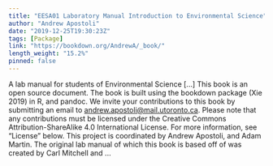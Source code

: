 ```yaml
---
title: "EESA01 Laboratory Manual Introduction to Environmental Science"
author: "Andrew Apostoli"
date: "2019-12-25T19:30:23Z"
tags: [Package]
link: "https://bookdown.org/AndrewA/_book/"
length_weight: "15.2%"
pinned: false
---
```


A lab manual for students of Environmental Science [...] This book is an open source document. The book is built using the bookdown package (Xie 2019) in R, and pandoc. We invite your contributions to this book by submitting an email to andrew.apostoli@mail.utoronto.ca. Please note that any contributions must be licensed under the Creative Commons Attribution-ShareAlike 4.0 International License. For more information, see “License” below. This project is coordinated by Andrew Apostoli, and Adam Martin. The original lab manual of which this book is based off of was created by Carl Mitchell and  ...
